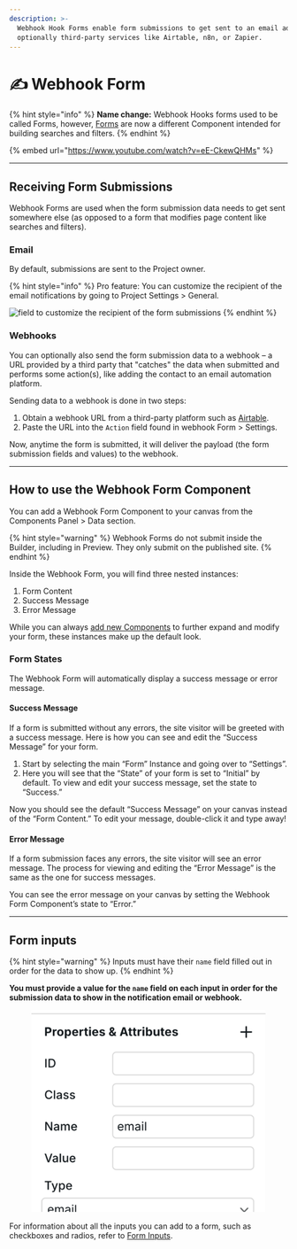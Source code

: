 ```yaml
---
description: >-
  Webhook Hook Forms enable form submissions to get sent to an email address and
  optionally third-party services like Airtable, n8n, or Zapier.
---
```


# ✍️ Webhook Form

{% hint style="info" %}
**Name change:** Webhook Hooks forms used to be called Forms, however, [Forms](form.md) are now a different Component intended for building searches and filters.
{% endhint %}

{% embed url="https://www.youtube.com/watch?v=eE-CkewQHMs" %}

***

## Receiving Form Submissions

Webhook Forms are used when the form submission data needs to get sent somewhere else (as opposed to a form that modifies page content like searches and filters).

### Email

By default, submissions are sent to the Project owner.

{% hint style="info" %}
Pro feature: You can customize the recipient of the email notifications by going to Project Settings > General.

![field to customize the recipient of the form submissions](../../.gitbook/assets/form-recipient.png)
{% endhint %}

### Webhooks

You can optionally also send the form submission data to a webhook – a URL provided by a third party that "catches" the data when submitted and performs some action(s), like adding the contact to an email automation platform.

Sending data to a webhook is done in two steps:

1. Obtain a webhook URL from a third-party platform such as [Airtable](../integrations/airtable-1.md).
2. Paste the URL into the `Action` field found in webhook Form > Settings.

Now, anytime the form is submitted, it will deliver the payload (the form submission fields and values) to the webhook.&#x20;

***

## How to use the Webhook Form Component

You can add a Webhook Form Component to your canvas from the Components Panel > Data section.

{% hint style="warning" %}
Webhook Forms do not submit inside the Builder, including in Preview. They only submit on the published site.
{% endhint %}

Inside the Webhook Form, you will find three nested instances:

1. Form Content
2. Success Message
3. Error Message&#x20;

While you can always [add new Components](form.md#form-inputs) to further expand and modify your form, these instances make up the default look.

### Form States

The Webhook Form will automatically display a success message or error message.

#### Success Message

If a form is submitted without any errors, the site visitor will be greeted with a success message. Here is how you can see and edit the “Success Message” for your form.

1. Start by selecting the main “Form” Instance and going over to “Settings”.
2. Here you will see that the “State” of your form is set to “Initial” by default. To view and edit your success message, set the state to “Success.”

Now you should see the default “Success Message” on your canvas instead of the “Form Content.” To edit your message, double-click it and type away!

#### Error Message

If a form submission faces any errors, the site visitor will see an error message. The process for viewing and editing the “Error Message” is the same as the one for success messages.

You can see the error message on your canvas by setting the Webhook Form Component’s state to “Error.”

***

## Form inputs

{% hint style="warning" %}
Inputs must have their `name` field filled out in order for the data to show up.
{% endhint %}

**You must provide a value for the `name` field on each input in order for the submission data to show in the notification email or webhook.**

<figure><img src="../../.gitbook/assets/form-name.png" alt="form input name"><figcaption></figcaption></figure>

For information about all the inputs you can add to a form, such as checkboxes and radios, refer to [Form Inputs](form.md#form-inputs).
